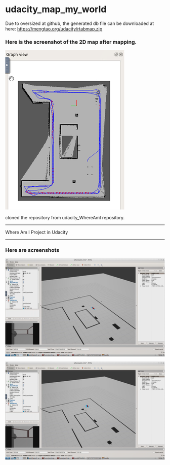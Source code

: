 # udacity_map_my_world

Due to oversized at github, the generated db file can be downloaded at here: https://mengtao.org/udacity/rtabmap.zip

### Here is the screenshot of the 2D map after mapping.

![Map_My_World_2Dview](https://github.com/tao-meng/udacity_map_my_world/blob/master/Map_My_World_2Dview.png)

cloned the repository from udacity_WhereAmI repository.

---
Where Am I Project in Udacity

---
### Here are screenshots

![Screenshot 1](https://github.com/tao-meng/udacity_WhereAmI/blob/master/2019-07-31_20-37-22.png)

![Screenshot 2](https://github.com/tao-meng/udacity_WhereAmI/blob/master/2019-07-31_20-39-00.png)
